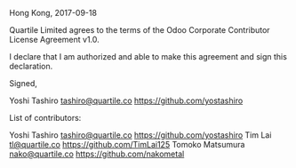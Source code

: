 Hong Kong, 2017-09-18

Quartile Limited agrees to the terms of the Odoo Corporate Contributor License Agreement v1.0.

I declare that I am authorized and able to make this agreement and sign this declaration.

Signed,

Yoshi Tashiro tashiro@quartile.co https://github.com/yostashiro

List of contributors:

Yoshi Tashiro tashiro@quartile.co https://github.com/yostashiro
Tim Lai tl@quartile.co https://github.com/TimLai125
Tomoko Matsumura nako@quartile.co https://github.com/nakometal
